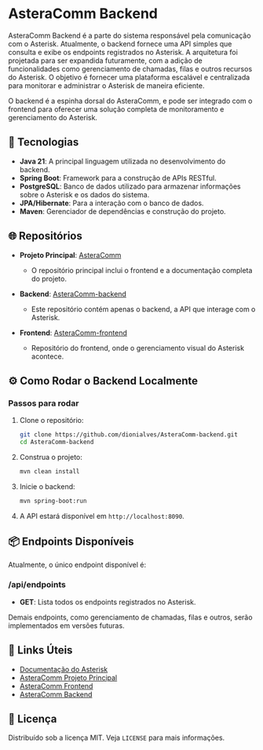 # AsteraComm Backend

AsteraComm Backend é a parte do sistema responsável pela comunicação com o Asterisk. Atualmente, o backend fornece uma API simples que consulta e exibe os endpoints registrados no Asterisk. A arquitetura foi projetada para ser expandida futuramente, com a adição de funcionalidades como gerenciamento de chamadas, filas e outros recursos do Asterisk. O objetivo é fornecer uma plataforma escalável e centralizada para monitorar e administrar o Asterisk de maneira eficiente.

O backend é a espinha dorsal do AsteraComm, e pode ser integrado com o frontend para oferecer uma solução completa de monitoramento e gerenciamento do Asterisk.

## 🚀 Tecnologias

- **Java 21**: A principal linguagem utilizada no desenvolvimento do backend.
- **Spring Boot**: Framework para a construção de APIs RESTful.
- **PostgreSQL**: Banco de dados utilizado para armazenar informações sobre o Asterisk e os dados do sistema.
- **JPA/Hibernate**: Para a interação com o banco de dados.
- **Maven**: Gerenciador de dependências e construção do projeto.

## 🌐 Repositórios

- **Projeto Principal**: [AsteraComm](https://github.com/dionialves/AsteraComm)
  - O repositório principal inclui o frontend e a documentação completa do projeto.
  
- **Backend**: [AsteraComm-backend](https://github.com/dionialves/AsteraComm-backend)
  - Este repositório contém apenas o backend, a API que interage com o Asterisk.
  
- **Frontend**: [AsteraComm-frontend](https://github.com/dionialves/AsteraComm-frontend)
  - Repositório do frontend, onde o gerenciamento visual do Asterisk acontece.

## ⚙️ Como Rodar o Backend Localmente

### Passos para rodar

1. Clone o repositório:
    ```bash
    git clone https://github.com/dionialves/AsteraComm-backend.git
    cd AsteraComm-backend
    ```

2. Construa o projeto:
    ```bash
    mvn clean install
    ```

3. Inicie o backend:
    ```bash
    mvn spring-boot:run
    ```

4. A API estará disponível em `http://localhost:8090`.

## 📦 Endpoints Disponíveis

Atualmente, o único endpoint disponível é:

### /api/endpoints

- **GET**: Lista todos os endpoints registrados no Asterisk.

Demais endpoints, como gerenciamento de chamadas, filas e outros, serão implementados em versões futuras.

## 🔗 Links Úteis

- [Documentação do Asterisk](https://wiki.asterisk.org/)
- [AsteraComm Projeto Principal](https://github.com/dionialves/AsteraComm)
- [AsteraComm Frontend](https://github.com/dionialves/AsteraComm-frontend)
- [AsteraComm Backend](https://github.com/dionialves/AsteraComm-backend)

## 📄 Licença

Distribuído sob a licença MIT. Veja `LICENSE` para mais informações.
